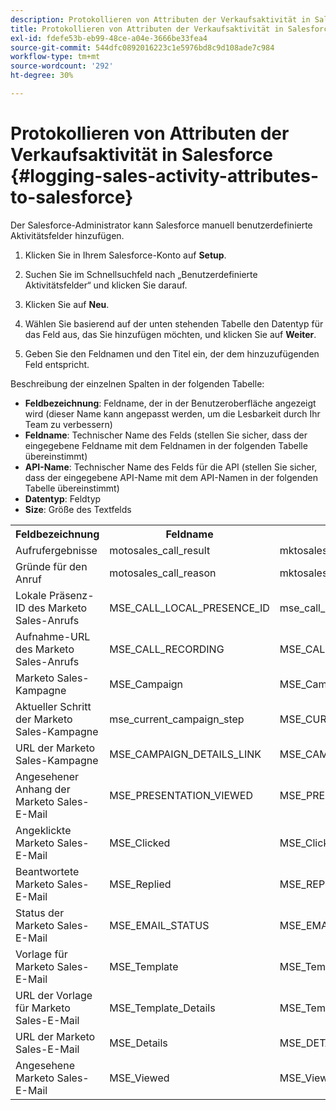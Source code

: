 ```yaml
---
description: Protokollieren von Attributen der Verkaufsaktivität in Salesforce - Marketo-Dokumente - Produktdokumentation
title: Protokollieren von Attributen der Verkaufsaktivität in Salesforce
exl-id: fdefe53b-eb99-48ce-a04e-3666be33fea4
source-git-commit: 544dfc0892016223c1e5976bd8c9d108ade7c984
workflow-type: tm+mt
source-wordcount: '292'
ht-degree: 30%

---
```


# Protokollieren von Attributen der Verkaufsaktivität in Salesforce {#logging-sales-activity-attributes-to-salesforce}

Der Salesforce-Administrator kann Salesforce manuell benutzerdefinierte Aktivitätsfelder hinzufügen.

1. Klicken Sie in Ihrem Salesforce-Konto auf **Setup**.

1. Suchen Sie im Schnellsuchfeld nach „Benutzerdefinierte Aktivitätsfelder“ und klicken Sie darauf.

1. Klicken Sie auf **Neu**.

1. Wählen Sie basierend auf der unten stehenden Tabelle den Datentyp für das Feld aus, das Sie hinzufügen möchten, und klicken Sie auf **Weiter**.

1. Geben Sie den Feldnamen und den Titel ein, der dem hinzuzufügenden Feld entspricht.

Beschreibung der einzelnen Spalten in der folgenden Tabelle:

* **Feldbezeichnung**: Feldname, der in der Benutzeroberfläche angezeigt wird (dieser Name kann angepasst werden, um die Lesbarkeit durch Ihr Team zu verbessern)
* **Feldname**: Technischer Name des Felds (stellen Sie sicher, dass der eingegebene Feldname mit dem Feldnamen in der folgenden Tabelle übereinstimmt)
* **API-Name**: Technischer Name des Felds für die API (stellen Sie sicher, dass der eingegebene API-Name mit dem API-Namen in der folgenden Tabelle übereinstimmt)
* **Datentyp**: Feldtyp
* **Size**: Größe des Textfelds

<table>
 <tr>
  <th>Feldbezeichnung</th>
  <th>Feldname</th>
  <th>API-Name</th>
  <th>Datentyp</th>
  <th>Größe</th>
 </tr>
  <tr>
  <td>Aufrufergebnisse</td>
  <td>motosales_call_result</td>
  <td>mktosales_call_result__c</td>
  <td>Text</td>
  <td>50</td>
 </tr>
 <tr>
  <td>Gründe für den Anruf</td>
  <td>motosales_call_reason</td>
  <td>mktosales_call_reason__c</td>
  <td>Text</td>
  <td>50</td>
 </tr>
 <tr>
  <td>Lokale Präsenz-ID des Marketo Sales-Anrufs</td>
  <td>MSE_CALL_LOCAL_PRESENCE_ID</td>
  <td>mse_call_local_presence_id__c</td>
  <td>Text</td>
  <td>255</td>
 </tr>
 <tr>
  <td>Aufnahme-URL des Marketo Sales-Anrufs</td>
  <td>MSE_CALL_RECORDING</td>
  <td>MSE_CALL_RECORDING__c</td>
  <td>URL</td>
  <td></td>
 </tr>
 <tr>
  <td>Marketo Sales-Kampagne</td>
  <td>MSE_Campaign</td>
  <td>MSE_Campaign__c</td>
  <td>Text</td>
  <td>255</td>
 </tr>
 <tr>
  <td>Aktueller Schritt der Marketo Sales-Kampagne</td>
  <td>mse_current_campaign_step</td>
  <td>MSE_CURRENT_CAMPAIGN_STEP__C</td>
  <td>Text</td>
  <td>255</td>
 </tr>
 <tr>
  <td>URL der Marketo Sales-Kampagne</td>
  <td>MSE_CAMPAIGN_DETAILS_LINK</td>
  <td>MSE_CAMPAIGN_DETAILS_LINK__c</td>
  <td>URL</td>
  <td></td>
 </tr>
 <tr>
  <td>Angesehener Anhang der Marketo Sales-E-Mail</td>
  <td>MSE_PRESENTATION_VIEWED</td>
  <td>MSE_PRESENTATION_VIEWED__c</td>
  <td>Kontrollkästchen</td>
  <td></td>
 </tr>
 <tr>
  <td>Angeklickte Marketo Sales-E-Mail</td>
  <td>MSE_Clicked</td>
  <td>MSE_Clicked__c</td>
  <td>Kontrollkästchen</td>
  <td></td>
 </tr>
 <tr>
  <td>Beantwortete Marketo Sales-E-Mail</td>
  <td>MSE_Replied</td>
  <td>MSE_REPLIED__c</td>
  <td>Kontrollkästchen</td>
  <td></td>
 </tr>
 <tr>
  <td>Status der Marketo Sales-E-Mail</td>
  <td>MSE_EMAIL_STATUS</td>
  <td>MSE_EMAIL_STATUS__c</td>
  <td>Text</td>
  <td></td>
 </tr>
 <tr>
  <td>Vorlage für Marketo Sales-E-Mail</td>
  <td>MSE_Template</td>
  <td>MSE_Template__c</td>
  <td>Text</td>
  <td>255</td>
 </tr>
 <tr>
  <td>URL der Vorlage für Marketo Sales-E-Mail</td>
  <td>MSE_Template_Details</td>
  <td>MSE_Template_Details__c</td>
  <td>URL</td>
  <td></td>
 </tr>
 <tr>
  <td>URL der Marketo Sales-E-Mail</td>
  <td>MSE_Details</td>
  <td>MSE_DETAILS__c</td>
  <td>URL</td>
  <td></td>
 </tr>
 <tr>
  <td>Angesehene Marketo Sales-E-Mail</td>
  <td>MSE_Viewed</td>
  <td>MSE_Viewed__c</td>
  <td>Kontrollkästchen</td>
  <td></td>
 </tr>
</table>
